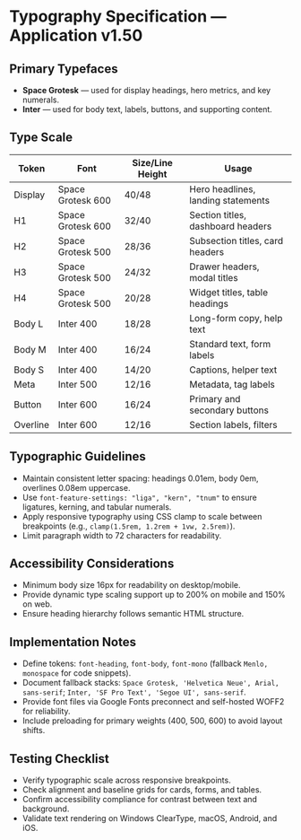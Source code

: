 # Typography Specification — Application v1.50

## Primary Typefaces
- **Space Grotesk** — used for display headings, hero metrics, and key numerals.
- **Inter** — used for body text, labels, buttons, and supporting content.

## Type Scale
| Token | Font | Size/Line Height | Usage |
|-------|------|-----------------|-------|
| Display | Space Grotesk 600 | 40/48 | Hero headlines, landing statements |
| H1 | Space Grotesk 600 | 32/40 | Section titles, dashboard headers |
| H2 | Space Grotesk 500 | 28/36 | Subsection titles, card headers |
| H3 | Space Grotesk 500 | 24/32 | Drawer headers, modal titles |
| H4 | Space Grotesk 500 | 20/28 | Widget titles, table headings |
| Body L | Inter 400 | 18/28 | Long-form copy, help text |
| Body M | Inter 400 | 16/24 | Standard text, form labels |
| Body S | Inter 400 | 14/20 | Captions, helper text |
| Meta | Inter 500 | 12/16 | Metadata, tag labels |
| Button | Inter 600 | 16/24 | Primary and secondary buttons |
| Overline | Inter 600 | 12/16 | Section labels, filters |

## Typographic Guidelines
- Maintain consistent letter spacing: headings 0.01em, body 0em, overlines 0.08em uppercase.
- Use `font-feature-settings: "liga", "kern", "tnum"` to ensure ligatures, kerning, and tabular numerals.
- Apply responsive typography using CSS clamp to scale between breakpoints (e.g., `clamp(1.5rem, 1.2rem + 1vw, 2.5rem)`).
- Limit paragraph width to 72 characters for readability.

## Accessibility Considerations
- Minimum body size 16px for readability on desktop/mobile.
- Provide dynamic type scaling support up to 200% on mobile and 150% on web.
- Ensure heading hierarchy follows semantic HTML structure.

## Implementation Notes
- Define tokens: `font-heading`, `font-body`, `font-mono` (fallback `Menlo, monospace` for code snippets).
- Document fallback stacks: `Space Grotesk, 'Helvetica Neue', Arial, sans-serif`; `Inter, 'SF Pro Text', 'Segoe UI', sans-serif`.
- Provide font files via Google Fonts preconnect and self-hosted WOFF2 for reliability.
- Include preloading for primary weights (400, 500, 600) to avoid layout shifts.

## Testing Checklist
- Verify typographic scale across responsive breakpoints.
- Check alignment and baseline grids for cards, forms, and tables.
- Confirm accessibility compliance for contrast between text and background.
- Validate text rendering on Windows ClearType, macOS, Android, and iOS.

